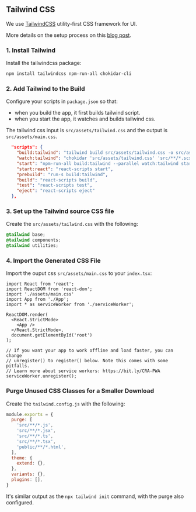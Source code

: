 ## Tailwind CSS

We use [TailwindCSS] utility-first CSS framework for UI.

[TailwindCSS]: https://tailwindcss.com/

More details on the setup process on this [blog post].

[blog post]: https://daveceddia.com/tailwind-create-react-app/

### 1. Install Tailwind

Install the tailwindcss package:

```sh
npm install tailwindcss npm-run-all chokidar-cli
```

### 2. Add Tailwind to the Build

Configure your scripts in `package.json` so that:

* when you build the app, it first builds tailwind script.
* when you start the app, it watches and builds tailwind css.

The tailwind css input is `src/assets/tailwind.css` and the output is `src/assets/main.css`.

```json
  "scripts": {
    "build:tailwind": "tailwind build src/assets/tailwind.css -o src/assets/main.css",
    "watch:tailwind": "chokidar 'src/assets/tailwind.css' 'src/**/*.scss' --ignore src/assets/main.css -c 'npm run build:tailwind'",
    "start": "npm-run-all build:tailwind --parallel watch:tailwind start:react",
    "start:react": "react-scripts start",
    "prebuild": "run-s build:tailwind",
    "build": "react-scripts build",
    "test": "react-scripts test",
    "eject": "react-scripts eject"
  },
```

### 3. Set up the Tailwind source CSS file

Create the `src/assets/tailwind.css` with the following:

```css
@tailwind base;
@tailwind components;
@tailwind utilities;
```

### 4. Import the Generated CSS File

Import the ouput css `src/assets/main.css` to your `index.tsx`:

```tsx
import React from 'react';
import ReactDOM from 'react-dom';
import './assets/main.css'
import App from './App';
import * as serviceWorker from './serviceWorker';

ReactDOM.render(
  <React.StrictMode>
    <App />
  </React.StrictMode>,
  document.getElementById('root')
);

// If you want your app to work offline and load faster, you can change
// unregister() to register() below. Note this comes with some pitfalls.
// Learn more about service workers: https://bit.ly/CRA-PWA
serviceWorker.unregister();
```

### Purge Unused CSS Classes for a Smaller Download

Create the `tailwind.config.js` with the following:

```js
module.exports = {
  purge: [
    'src/**/*.js',
    'src/**/*.jsx',
    'src/**/*.ts',
    'src/**/*.tsx',
    'public/**/*.html',
  ],
  theme: {
    extend: {},
  },
  variants: {},
  plugins: [],
}
```

It's similar output as the `npx tailwind init` command, with the purge also configured.

